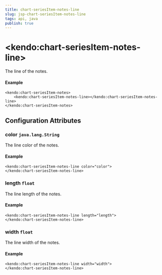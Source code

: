 ```yaml
---
title: chart-seriesItem-notes-line
slug: jsp-chart-seriesItem-notes-line
tags: api, java
publish: true
---
```


# \<kendo:chart-seriesItem-notes-line\>

The line of the notes.

#### Example
    <kendo:chart-seriesItem-notes>
        <kendo:chart-seriesItem-notes-line></kendo:chart-seriesItem-notes-line>
    </kendo:chart-seriesItem-notes>

## Configuration Attributes

### color `java.lang.String`

The line color of the notes.

#### Example
    <kendo:chart-seriesItem-notes-line color="color">
    </kendo:chart-seriesItem-notes-line>

### length `float`

The line length of the notes.

#### Example
    <kendo:chart-seriesItem-notes-line length="length">
    </kendo:chart-seriesItem-notes-line>

### width `float`

The line width of the notes.

#### Example
    <kendo:chart-seriesItem-notes-line width="width">
    </kendo:chart-seriesItem-notes-line>


